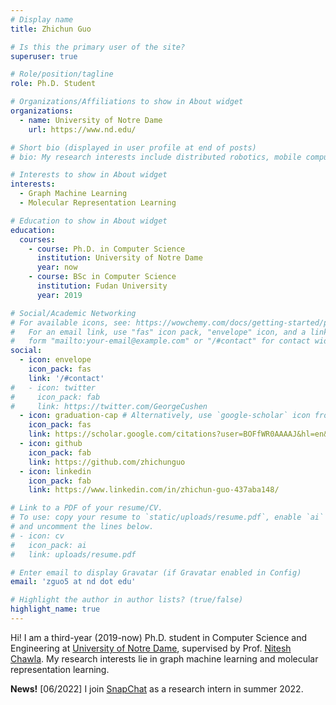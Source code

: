 ```yaml
---
# Display name
title: Zhichun Guo

# Is this the primary user of the site?
superuser: true

# Role/position/tagline
role: Ph.D. Student 

# Organizations/Affiliations to show in About widget
organizations:
  - name: University of Notre Dame
    url: https://www.nd.edu/

# Short bio (displayed in user profile at end of posts)
# bio: My research interests include distributed robotics, mobile computing and programmable matter.

# Interests to show in About widget
interests:
  - Graph Machine Learning
  - Molecular Representation Learning

# Education to show in About widget
education:
  courses:
    - course: Ph.D. in Computer Science 
      institution: University of Notre Dame
      year: now
    - course: BSc in Computer Science 
      institution: Fudan University
      year: 2019

# Social/Academic Networking
# For available icons, see: https://wowchemy.com/docs/getting-started/page-builder/#icons
#   For an email link, use "fas" icon pack, "envelope" icon, and a link in the
#   form "mailto:your-email@example.com" or "/#contact" for contact widget.
social:
  - icon: envelope
    icon_pack: fas
    link: '/#contact'
#   - icon: twitter
#     icon_pack: fab
#     link: https://twitter.com/GeorgeCushen
  - icon: graduation-cap # Alternatively, use `google-scholar` icon from `ai` icon pack
    icon_pack: fas
    link: https://scholar.google.com/citations?user=BOFfWR0AAAAJ&hl=en&oi=ao
  - icon: github
    icon_pack: fab
    link: https://github.com/zhichunguo
  - icon: linkedin
    icon_pack: fab
    link: https://www.linkedin.com/in/zhichun-guo-437aba148/

# Link to a PDF of your resume/CV.
# To use: copy your resume to `static/uploads/resume.pdf`, enable `ai` icons in `params.toml`,
# and uncomment the lines below.
# - icon: cv
#   icon_pack: ai
#   link: uploads/resume.pdf

# Enter email to display Gravatar (if Gravatar enabled in Config)
email: 'zguo5 at nd dot edu'

# Highlight the author in author lists? (true/false)
highlight_name: true
---
```


Hi! I am a third-year (2019-now) Ph.D. student in Computer Science and Engineering at [University of Notre Dame](https://www.nd.edu/), supervised by Prof. [Nitesh Chawla](https://niteshchawla.nd.edu/). My research interests lie in graph machine learning and molecular representation learning.  

<!-- {{< icon name="download" pack="fas" >}} Download my {{< staticref "uploads/demo_resume.pdf" "newtab" >}}resumé{{< /staticref >}}.  -->

**News!**
[06/2022] I join [SnapChat](https://research.snap.com/) as a research intern in summer 2022.

